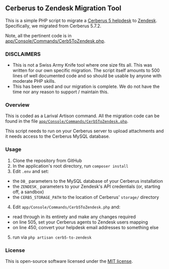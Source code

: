 ## Cerberus to Zendesk Migration Tool

This is a simple PHP script to migrate a [Cerberus 5 helpdesk](http://www.cerberusweb.com/)
to [Zendesk](https://www.zendesk.com/). Specifically, we migrated from Cerberus 5.7.2.

Note, all the pertinent code is in [app/Console/Commands/Cerb5ToZendesk.php](https://github.com/inex/cerb5-to-zendesk/blob/master/app/Console/Commands/Cerb5ToZendesk.php).

### DISCLAIMERS

* This is not a Swiss Army Knife tool where one size fits all. This was written
for our own specific migration. The script itself amounts to 500 lines of well documented
code and so should be usable by anyone with moderate PHP skills.
* This has been used and our migration is complete. We do not have the time nor any
reason to support / maintain this.


### Overview

This is coded as a Larival Artison command. All the migration code can be found
in the file [`app/Console/Commands/Cerb5ToZendesk.php`](https://github.com/inex/cerb5-to-zendesk/blob/master/app/Console/Commands/Cerb5ToZendesk.php).

This script needs to run on your Cerberus server to upload attachments and it
needs access to the Cerberus MySQL database.

### Usage

1. Clone the repository from GitHub
2. In the application's root directory, run `composer install`
3. Edit `.env` and set:
  - the `DB_` parameters to the MySQL database of your Cerberus installation
  - the `ZENDESK_` parameters to your Zendesk's API credentials (or, starting off, a sandbox)
  - the `CERB5_STORAGE_PATH` to the location of Cerberus' `storage/` directory
4. Edit `app/Console/Commands/Cerb5ToZendesk.php` and:
  - read through in its entirety and make any changes required
  - on line 505, set your Cerberus agents to Zendesk users mapping
  - on line 450, convert your helpdesk email addresses to something else
5. run via `php artisan cerb5-to-zendesk`

### License

This is open-source software licensed under the [MIT license](http://opensource.org/licenses/MIT).
